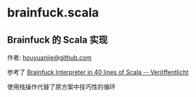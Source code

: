 # brainfuck.scala

## Brainfuck 的 Scala 实现

作者: houyuanjie@github.com

参考了 [Brainfuck Interpreter in 40 lines of Scala -- Veröffentlicht](http://peter-braun.org/2012/07/brainfuck-interpreter-in-40-lines-of-scala/)

使用栈操作代替了原方案中技巧性的循环
